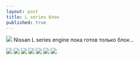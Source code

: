 ```yaml
---
layout: post
title: L series блок
published: true
---
```





<a href="{{site.baseurl}}/images/news/2020-06-11/1.jpg" target="_blank">![]({{site.baseurl}}/images/news/2020-06-11/1.jpg)</a>
Nissan L series engine пока готов только блок...

<a href="{{site.baseurl}}/images/news/2020-06-11/2.jpg" target="_blank">![]({{site.baseurl}}/images/news/2020-06-11/2.jpg)</a>
<a href="{{site.baseurl}}/images/news/2020-06-11/3.jpg" target="_blank">![]({{site.baseurl}}/images/news/2020-06-11/3.jpg)</a>
<a href="{{site.baseurl}}/images/news/2020-06-11/4.jpg" target="_blank">![]({{site.baseurl}}/images/news/2020-06-11/4.jpg)</a>
<a href="{{site.baseurl}}/images/news/2020-06-11/5.jpg" target="_blank">![]({{site.baseurl}}/images/news/2020-06-11/5.jpg)</a>
<a href="{{site.baseurl}}/images/news/2020-06-11/6.jpg" target="_blank">![]({{site.baseurl}}/images/news/2020-06-11/6.jpg)</a>
<a href="{{site.baseurl}}/images/news/2020-06-11/7.jpg" target="_blank">![]({{site.baseurl}}/images/news/2020-06-11/7.jpg)</a>
<a href="{{site.baseurl}}/images/news/2020-06-11/8.jpg" target="_blank">![]({{site.baseurl}}/images/news/2020-06-11/8.jpg)</a>

